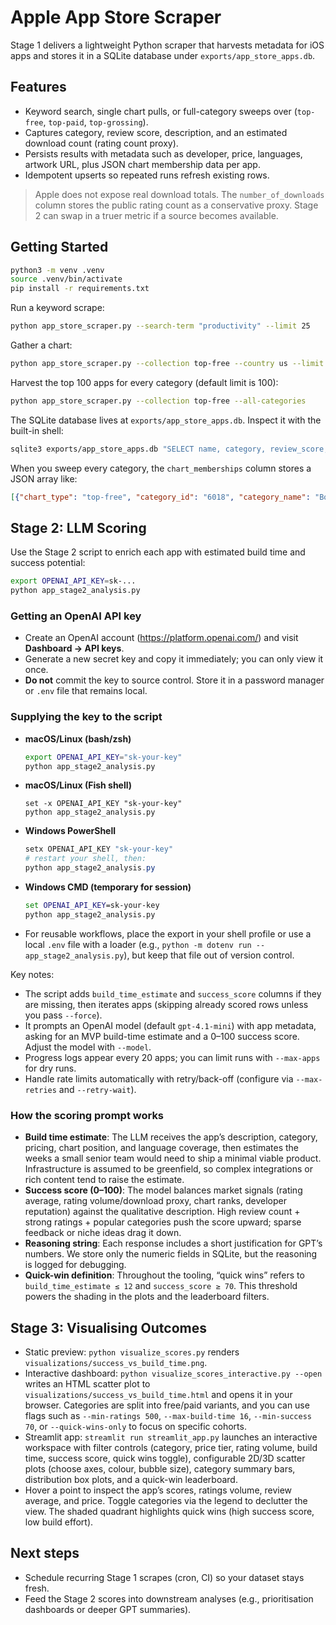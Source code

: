 # Apple App Store Scraper

Stage 1 delivers a lightweight Python scraper that harvests metadata for iOS apps and stores it in a SQLite database under `exports/app_store_apps.db`.

## Features
- Keyword search, single chart pulls, or full-category sweeps over (`top-free`, `top-paid`, `top-grossing`).
- Captures category, review score, description, and an estimated download count (rating count proxy).
- Persists results with metadata such as developer, price, languages, artwork URL, plus JSON chart membership data per app.
- Idempotent upserts so repeated runs refresh existing rows.

> Apple does not expose real download totals. The `number_of_downloads` column stores the public rating count as a conservative proxy. Stage 2 can swap in a truer metric if a source becomes available.

## Getting Started

```bash
python3 -m venv .venv
source .venv/bin/activate
pip install -r requirements.txt
```

Run a keyword scrape:

```bash
python app_store_scraper.py --search-term "productivity" --limit 25
```

Gather a chart:

```bash
python app_store_scraper.py --collection top-free --country us --limit 50
```

Harvest the top 100 apps for every category (default limit is 100):

```bash
python app_store_scraper.py --collection top-free --all-categories
```

The SQLite database lives at `exports/app_store_apps.db`. Inspect it with the built-in shell:

```bash
sqlite3 exports/app_store_apps.db "SELECT name, category, review_score, number_of_downloads FROM apps LIMIT 5;"
```

When you sweep every category, the `chart_memberships` column stores a JSON array like:

```json
[{"chart_type": "top-free", "category_id": "6018", "category_name": "Books", "rank": 3}]
```

## Stage 2: LLM Scoring

Use the Stage 2 script to enrich each app with estimated build time and success potential:

```bash
export OPENAI_API_KEY=sk-...
python app_stage2_analysis.py
```

### Getting an OpenAI API key
- Create an OpenAI account (https://platform.openai.com/) and visit **Dashboard → API keys**.
- Generate a new secret key and copy it immediately; you can only view it once.
- **Do not** commit the key to source control. Store it in a password manager or `.env` file that remains local.

### Supplying the key to the script
- **macOS/Linux (bash/zsh)**  
  ```bash
  export OPENAI_API_KEY="sk-your-key"
  python app_stage2_analysis.py
  ```
- **macOS/Linux (Fish shell)**  
  ```fish
  set -x OPENAI_API_KEY "sk-your-key"
  python app_stage2_analysis.py
  ```
- **Windows PowerShell**  
  ```powershell
  setx OPENAI_API_KEY "sk-your-key"
  # restart your shell, then:
  python app_stage2_analysis.py
  ```
- **Windows CMD (temporary for session)**  
  ```cmd
  set OPENAI_API_KEY=sk-your-key
  python app_stage2_analysis.py
  ```
- For reusable workflows, place the export in your shell profile or use a local `.env` file with a loader (e.g., `python -m dotenv run -- app_stage2_analysis.py`), but keep that file out of version control.

Key notes:
- The script adds `build_time_estimate` and `success_score` columns if they are missing, then iterates apps (skipping already scored rows unless you pass `--force`).
- It prompts an OpenAI model (default `gpt-4.1-mini`) with app metadata, asking for an MVP build-time estimate and a 0–100 success score. Adjust the model with `--model`.
- Progress logs appear every 20 apps; you can limit runs with `--max-apps` for dry runs.
- Handle rate limits automatically with retry/back-off (configure via `--max-retries` and `--retry-wait`).

### How the scoring prompt works
- **Build time estimate**: The LLM receives the app’s description, category, pricing, chart position, and language coverage, then estimates the weeks a small senior team would need to ship a minimal viable product. Infrastructure is assumed to be greenfield, so complex integrations or rich content tend to raise the estimate.
- **Success score (0–100)**: The model balances market signals (rating average, rating volume/download proxy, chart ranks, developer reputation) against the qualitative description. High review count + strong ratings + popular categories push the score upward; sparse feedback or niche ideas drag it down.
- **Reasoning string**: Each response includes a short justification for GPT’s numbers. We store only the numeric fields in SQLite, but the reasoning is logged for debugging.
- **Quick-win definition**: Throughout the tooling, “quick wins” refers to `build_time_estimate ≤ 12` and `success_score ≥ 70`. This threshold powers the shading in the plots and the leaderboard filters.

## Stage 3: Visualising Outcomes

- Static preview: `python visualize_scores.py` renders `visualizations/success_vs_build_time.png`.
- Interactive dashboard: `python visualize_scores_interactive.py --open` writes an HTML scatter plot to `visualizations/success_vs_build_time.html` and opens it in your browser. Categories are split into free/paid variants, and you can use flags such as `--min-ratings 500`, `--max-build-time 16`, `--min-success 70`, or `--quick-wins-only` to focus on specific cohorts.
- Streamlit app: `streamlit run streamlit_app.py` launches an interactive workspace with filter controls (category, price tier, rating volume, build time, success score, quick wins toggle), configurable 2D/3D scatter plots (choose axes, colour, bubble size), category summary bars, distribution box plots, and a quick-win leaderboard.
- Hover a point to inspect the app’s scores, ratings volume, review average, and price. Toggle categories via the legend to declutter the view. The shaded quadrant highlights quick wins (high success score, low build effort).

## Next steps
- Schedule recurring Stage 1 scrapes (cron, CI) so your dataset stays fresh.
- Feed the Stage 2 scores into downstream analyses (e.g., prioritisation dashboards or deeper GPT summaries).
